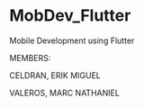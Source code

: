 # MobDev_Flutter
Mobile Development using Flutter

MEMBERS:

CELDRAN, ERIK MIGUEL

VALEROS, MARC NATHANIEL
